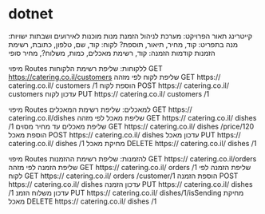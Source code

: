 # dotnet
קייטרינג
תאור הפרויקט:
מערכת לניהול הזמנת מנות מוכנות לאירועים ושבתות
ישויות:
מנה בתפריט: קוד, מחיר, תיאור, תוספת?
לקוח: קוד, שם, טלפון, כתובת, רשימת הזמנות קודמות
הזמנה: קוד, רשימת מאכלים, כמות, משלוח?, מחיר סופי

 מיפוי Routes ללקוחות:
שליפת רשימת הלקוחות
GET https://catering.co.il/customers
שליפת לקוח לפי מזהה
GET https:// catering.co.il/ customers /1
הוספת לקוח
POST https:// catering.co.il/ customers 
עדכון לקוח
PUT https:// catering.co.il/ customers /1


מיפוי Routes למאכלים: 
שליפת רשימת המאכלים
GET https:// catering.co.il/dishes
שליפת מאכל לפי מזהה
GET https:// catering.co.il/ dishes /1
שליפת מאכלים עד מחיר מסוים
GET https:// catering.co.il/ dishes /price/120
הוספת מאכל
POST https:// catering.co.il/ dishes 
עדכון מאכל
PUT https:// catering.co.il/ dishes /1
מחיקת מאכל
DELETE https:// catering.co.il/ dishes /1

מיפוי Routes להזמנות:
שליפת רשימת ההזמנות
GET https:// catering.co.il/orders
שליפת הזמנה לפי מזהה
GET https:// catering.co.il/ orders /1
שליפת הזמנה לפי לקוח
GET https:// catering.co.il/ orders /customer/1
הוספת הזמנה
POST https:// catering.co.il/ dishes 
עדכון הזמנה
PUT https:// catering.co.il/ dishes /1
עדכון משלוח הזמנ
PUT https:// catering.co.il/ dishes/1/isSending
מחיקת מאכל
DELETE https:// catering.co.il/ dishes /1

